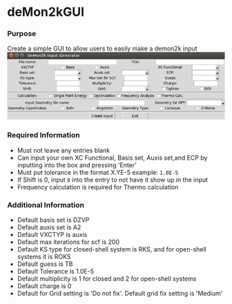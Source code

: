 # deMon2kGUI

### Purpose
Create a simple GUI to allow users to easily make a demon2k input
![](https://github.com/jankangle/Python/blob/master/Programs/deMon2kGUI/demon2k%20input.jpg)

### Required Information
* Must not leave any entries blank
* Can input your own XC Functional, Basis set, Auxis set,and ECP by inputting into the box and pressing 'Enter'
* Must put tolerance in the format X.YE-5 example: `1.0E-5`
* If Shift is 0, input `0` into the entry to not have it show up in the input
* Frequency calculation is required for Thermo calculation

### Additional Information
* Default basis set is DZVP
* Default auxis set is A2
* Default VXCTYP is auxis
* Default max iterations for scf is 200
* Default KS type for closed-shell system is RKS, and for open-shell systems it is ROKS
* Default guess is TB
* Default Tolerance is 1.0E-5
* Default multiplicity is 1 for closed and 2 for open-shell systems
* Default charge is 0
* Default for Grid setting is 'Do not fix'. Default grid fix setting is 'Medium'


